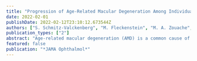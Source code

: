 ```yaml
---
title: "Progression of Age-Related Macular Degeneration Among Individuals Homozygous for Risk Alleles on Chromosome 1 (CFH-CFHR5) or Chromosome 10 (ARMS2/HTRA1) or Both"
date: 2022-02-01
publishDate: 2022-02-12T23:10:12.673544Z
authors: ["S. Schmitz-Valckenberg", "M. Fleckenstein", "M. A. Zouache", "M. Pfau", "C. Pappas", "J. L. Hageman", "E. Agrón", "C. Malley", "T. D. L. Keenan", "E. Y. Chew", "G. S. Hageman"]
publication_types: ["2"]
abstract: "Age-related macular degeneration (AMD) is a common cause of irreversible vision loss among individuals older than 50 years. Although considerable advances have been made in our understanding of AMD genetics, the differential effects of major associated loci on disease manifestation and progression may not be well characterized. To elucidate the specific associations of the 2 most common genetic risk loci for AMD, the CFH-CFHR5 locus on chromosome 1q32 (Chr1) and the ARMS2/HTRA1 locus on chromosome 10q26 (Chr10)-independent of one another and in combination-with time to conversion to late-stage disease and to visual acuity loss. 10-risk) or at either Chr1 (Chr1-risk) or Chr10 (Chr10-risk) and who had enrolled in Genetic and Molecular Studies of Eye Diseases at the Sharon Eccles Steele Center for Translational Medicine between September 2009 and March 2020. Multimodal imaging data were reviewed for AMD staging, including grading of incomplete and complete retinal pigment epithelium and outer retinal atrophy. Hazard ratios and survival times for conversion to any late-stage AMD, atrophic or neovascular, and associated vision loss of 2 or more lines. 10-risk group (median [IQR] survival, 5.7 [2.1-11.1] years) were 2.1 (95% CI, 1.1-3.9; P = .03) times as likely and eyes in the Chr10-risk group (median [IQR] survival, 6.3 [2.7-11.3] years) were 1.8 (95% CI, 1.0-3.1; P = .05) times as likely to experience a visual acuity loss of 2 or more lines compared with eyes of the Chr1-risk group (median [IQR] survival, 9.4 [4.1-* (asterisk indicates event rate did not reach 75%)] years). These findings suggest differential associations of the 2 major AMD-related risk loci with structural and functional disease progression and suggest distinct underlying biological mechanisms associated with these 2 loci. These genotype-phenotype associations may warrant consideration when designing and interpreting AMD research studies and clinical trials."
featured: false
publication: "*JAMA Ophthalmol*"
---
```


